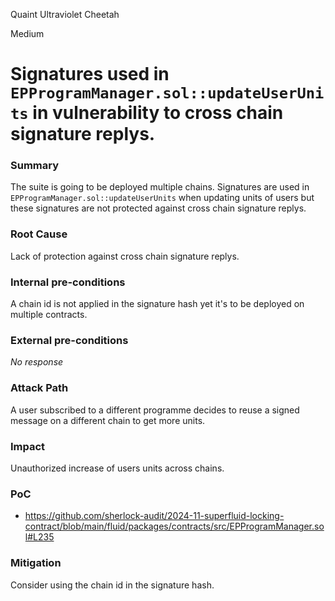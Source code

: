 Quaint Ultraviolet Cheetah

Medium

# Signatures used in `EPProgramManager.sol::updateUserUnits` in vulnerability to cross chain signature replys.

### Summary

The suite is going to be deployed multiple chains. Signatures are used in `EPProgramManager.sol::updateUserUnits` when updating units of users but these signatures are not protected against cross chain signature replys.

### Root Cause

Lack of protection against cross chain signature replys.

### Internal pre-conditions

A chain id is not applied in the signature hash yet it's to be deployed on multiple contracts.

### External pre-conditions

_No response_

### Attack Path

A user subscribed to a different programme decides to reuse a signed message on a different chain to get more units.

### Impact

Unauthorized increase of users units across chains.

### PoC

- https://github.com/sherlock-audit/2024-11-superfluid-locking-contract/blob/main/fluid/packages/contracts/src/EPProgramManager.sol#L235

### Mitigation

Consider using the chain id in the signature hash.